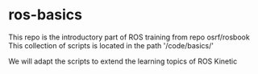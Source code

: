 # ros-basics

This repo is the introductory part of ROS training from repo osrf/rosbook
This collection of scripts is located in the path '/code/basics/'

We will adapt the scripts to extend the learning topics of ROS Kinetic
